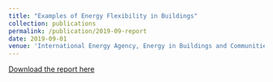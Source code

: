```yaml
---
title: "Examples of Energy Flexibility in Buildings"
collection: publications
permalink: /publication/2019-09-report
date: 2019-09-01
venue: 'International Energy Agency, Energy in Buildings and Communities, Annex 67'
---
```

[Download the report here](https://iea-ebc.org/Data/publications/EBC_Annex_67_Examples_of_Energy_Flexibility_in_Buildings_September_2019.pdf)
